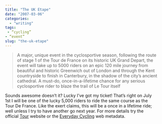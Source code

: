 ```yaml
---
title: "The UK Etape"
date: "2007-03-06"
categories: 
  - "writing"
tags:
 - “cycling”
- “event”
slug: "the-uk-etape"
---
```


> A major, unique event in the cyclosportive season, following the route of stage 1 of the Tour de France on its historic UK Grand Depart, the event will take up to 5000 riders on an epic 120 mile journey from beautiful and historic Greenwich out of London and through the Kent countryside to finish in Canterbury, in the shadow of the city’s ancient cathedral. A must-do, once-in-a-lifetime chance for any serious cyclosportive rider to blaze the trail of Le Tour itself

Sounds awesome doesn’t it? Lucky I’ve got my ticket! That’s right on July 1st I will be one of the lucky 5,000 riders to ride the same course as the Tour De France. Like the exert claims, this will be a once in a lifetime ride; well unless I try to have another go next year. For more details try the official [Tour][1] website or the [Everyday Cycling][2] web metadata.

[1]:	https://www.letour.fr/2007/TDF/presentation/us/etape1.html
[2]:	https://www.everydaycycling.com/events.aspx?fid=598